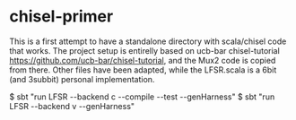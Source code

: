 # chisel-primer

This is a first attempt to have a standalone directory with scala/chisel code that works. The project setup is entirelly based on ucb-bar chisel-tutorial https://github.com/ucb-bar/chisel-tutorial, and the Mux2 code is copied from there. Other files have been adapted, while the LFSR.scala is a 6bit (and 3subbit) personal implementation.

$ sbt "run LFSR --backend c --compile --test --genHarness"
$ sbt "run LFSR --backend v --genHarness"
